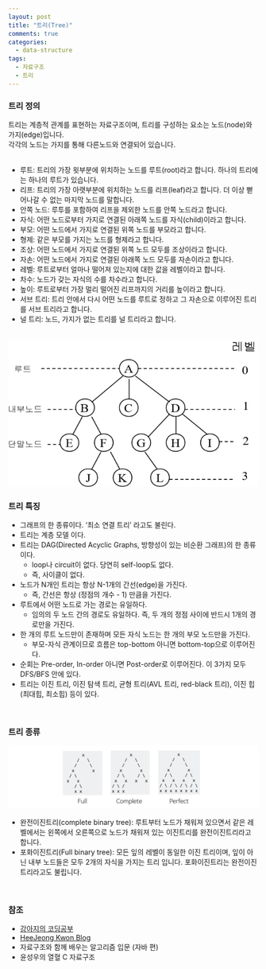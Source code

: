 ```yaml
---
layout: post
title: "트리(Tree)"
comments: true
categories: 
  - data-structure
tags: 
  - 자료구조
  - 트리
---
```


### 트리 정의

트리는 계층적 관계를 표현하는 자료구조이며, 트리를 구성하는 요소는 노드(node)와 가지(edge)입니다.  
각각의 노드는 가지를 통해 다른노드와 연결되어 있습니다.   
<br>
- 루트: 트리의 가장 윗부분에 위치하는 노드를 루트(root)라고 합니다. 하나의 트리에는 하나의 루트가 있습니다.   
- 리프: 트리의 가장 아랫부분에 위치하는 노드를 리프(leaf)라고 합니다. 더 이상 뻗어나갈 수 없는 마지막 노드를 말합니다.   
- 안쪽 노드: 루투를 포함하여 리프을 제외한 노드를 안쪽 노드라고 합니다.   
- 자식: 어떤 노드로부터 가지로 연결된 아래쪽 노드를 자식(child)이라고 합니다.
- 부모: 어떤 노드에서 가지로 연결된 위쪽 노드를 부모라고 합니다.
- 형제: 같은 부모를 가지는 노드를 형제라고 합니다.
- 조상: 어떤 노드에서 가지로 연결된 위쪽 노드 모두를 조상이라고 합니다.
- 자손: 어떤 노드에서 가지로 연결된 아래쪽 노드 모두를 자손이라고 합니다.
- 레벨: 루트로부터 얼마나 떨어져 있는지에 대한 값을 레벨이라고 합니다.
- 차수: 노드가 갖는 자식의 수를 차수라고 합니다.
- 높이: 루트로부터 가장 멀리 떨어진 리프까지의 거리를 높이라고 합니다.
- 서브 트리: 트리 안에서 다시 어떤 노드를 루트로 정하고 그 자손으로 이루어진 트리를 서브 트리라고 합니다.
- 널 트리: 노드, 가지가 없는 트리를 널 트리라고 합니다.   
<br>

<img src="/assets/images/data-structure/tree/tree.png" class="align-center" alt="tree">

### 트리 특징

- 그래프의 한 종류이다. ‘최소 연결 트리’ 라고도 불린다.
- 트리는 계층 모델 이다.
- 트리는 DAG(Directed Acyclic Graphs, 방향성이 있는 비순환 그래프)의 한 종류이다.
  - loop나 circuit이 없다. 당연히 self-loop도 없다.
  - 즉, 사이클이 없다.
- 노드가 N개인 트리는 항상 N-1개의 간선(edge)을 가진다.
  - 즉, 간선은 항상 (정점의 개수 - 1) 만큼을 가진다.
- 루트에서 어떤 노드로 가는 경로는 유일하다.
  - 임의의 두 노드 간의 경로도 유일하다. 즉, 두 개의 정점 사이에 반드시 1개의 경로만을 가진다.
- 한 개의 루트 노드만이 존재하며 모든 자식 노드는 한 개의 부모 노드만을 가진다.
  - 부모-자식 관계이므로 흐름은 top-bottom 아니면 bottom-top으로 이루어진다.
- 순회는 Pre-order, In-order 아니면 Post-order로 이루어진다. 이 3가지 모두 DFS/BFS 안에 있다.
- 트리는 이진 트리, 이진 탐색 트리, 균형 트리(AVL 트리, red-black 트리), 이진 힙(최대힙, 최소힙) 등이 있다.
<br>

### 트리 종류

<img src="/assets/images/data-structure/tree/tree-types.png" class="align-center" alt="tree-types">   
<br>

- 완전이진트리(complete binary tree): 루트부터 노드가 채워져 있으면서 같은 레벨에서는 왼쪽에서 오른쪽으로 노드가 채워져 있는 이진트리를 완전이진트리라고 합니다.
- 포화이진트리(Full binary tree): 모든 잎의 레벨이 동일한 이진 트리이며, 잎이 아닌 내부 노드들은 모두 2개의 자식을 가지는 트리 입니다. 포화이진트리는 완전이진트리라고도 불립니다.   
<br>

### 참조
- [강아지의 코딩공부](https://codingdog.tistory.com/entry/%EC%99%84%EC%A0%84%EC%9D%B4%EC%A7%84%ED%8A%B8%EB%A6%AC-vs-%ED%8F%AC%ED%99%94%EC%9D%B4%EC%A7%84%ED%8A%B8%EB%A6%AC-%EC%9D%B4-%EB%91%98%EC%97%90-%EB%8C%80%ED%95%B4-%EC%95%8C%EC%95%84%EB%B4%85%EC%8B%9C%EB%8B%A4)
- [HeeJeong Kwon Blog](https://gmlwjd9405.github.io/2018/08/12/data-structure-tree.html)
- 자료구조와 함께 배우는 알고리즘 입문 (자바 편)
- 윤성우의 열혈 C 자료구조

